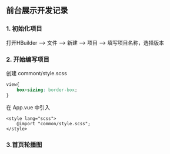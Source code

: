 ## 前台展示开发记录

### 1. 初始化项目

打开HBuilder —> 文件 —> 新建 —> 项目 —> 填写项目名称，选择版本

### 2. 开始编写项目

创建 commont/style.scss

```scss
view{
	box-sizing: border-box;
}
```

在 App.vue 中引入

```vue
<style lang="scss">
	@import "common/style.scss";
</style>
```

### 3.首页轮播图

